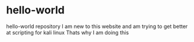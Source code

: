 # hello-world
hello-world repository
I am new to this website and am trying to get better at scripting for kali linux
Thats why I am doing this
